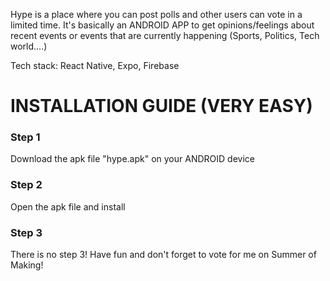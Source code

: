 Hype is a place where you can post polls and other users can vote in a limited time. It's basically an ANDROID APP to get opinions/feelings about recent events or events that are currently happening (Sports, Politics, Tech world....)

Tech stack: React Native, Expo, Firebase

# INSTALLATION GUIDE (VERY EASY)

### Step 1
Download the apk file "hype.apk" on your ANDROID device

### Step 2
Open the apk file and install

### Step 3
There is no step 3! Have fun and don't forget to vote for me on Summer of Making!
